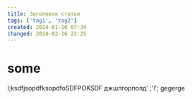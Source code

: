```yaml
---
title: Заголовок статьи
tags: ['tag1', 'tag2']
created: 2024-01-16 07:34
changed: 2024-02-16 22:25
---
```

# some
l;ksdfjsopdfksopdfoSDFPOKSDF
джшлгорполд'
;'l';
gegerge
